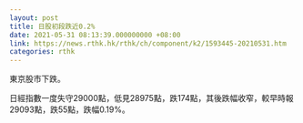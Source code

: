```yaml
---
layout: post
title: 日股初段跌近0.2%
date: 2021-05-31 08:13:39.000000000 +08:00
link: https://news.rthk.hk/rthk/ch/component/k2/1593445-20210531.htm
categories: rthk
---
```


東京股市下跌。

日經指數一度失守29000點，低見28975點，跌174點，其後跌幅收窄，較早時報29093點，跌55點，跌幅0.19%。
